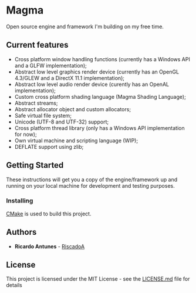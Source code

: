 # Magma

Open source engine and framework I'm building on my free time.

## Current features

* Cross platform window handling functions (currently has a Windows API and a GLFW implementation);
* Abstract low level graphics render device (currently has an OpenGL 4.3/GLEW and a DirectX 11.1 implementation);
* Abstract low level audio render device (curently has an OpenAL implementation);
* Custom cross platform shading language (Magma Shading Language);
* Abstract streams;
* Abstract allocator object and custom allocators;
* Safe virtual file system;
* Unicode (UTF-8 and UTF-32) support;
* Cross platform thread library (only has a Windows API implementation for now);
* Own virtual machine and scripting language (WIP);
* DEFLATE support using zlib;

## Getting Started

These instructions will get you a copy of the engine/framework up and running on your local machine for development and testing purposes.

### Installing

[CMake](https://cmake.org/) is used to build this project.

## Authors

* **Ricardo Antunes** - [RiscadoA](https://github.com/RiscadoA)

## License

This project is licensed under the MIT License - see the [LICENSE.md](LICENSE.md) file for details